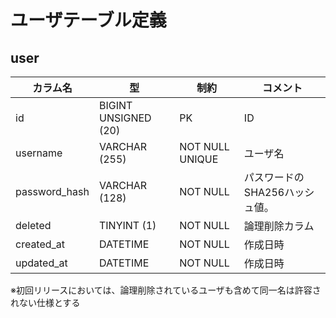 # ユーザテーブル定義


## user
|カラム名|型|制約|コメント|
|---|---|---|---|
|id|BIGINT UNSIGNED (20)|PK|ID|
|username|VARCHAR (255)|NOT NULL UNIQUE|ユーザ名|
|password_hash|VARCHAR (128)|NOT NULL|パスワードのSHA256ハッシュ値。|
|deleted|TINYINT (1)|NOT NULL|論理削除カラム|
|created_at|DATETIME|NOT NULL|作成日時|
|updated_at|DATETIME|NOT NULL|作成日時|

※初回リリースにおいては、論理削除されているユーザも含めて同一名は許容されない仕様とする